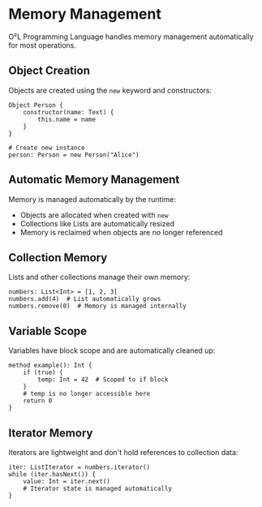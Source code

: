 # Memory Management

O²L Programming Language handles memory management automatically for most operations.

## Object Creation

Objects are created using the `new` keyword and constructors:

```obq
Object Person {
    constructor(name: Text) {
        this.name = name
    }
}

# Create new instance
person: Person = new Person("Alice")
```

## Automatic Memory Management

Memory is managed automatically by the runtime:

- Objects are allocated when created with `new`
- Collections like Lists are automatically resized
- Memory is reclaimed when objects are no longer referenced

## Collection Memory

Lists and other collections manage their own memory:

```obq
numbers: List<Int> = [1, 2, 3]
numbers.add(4)  # List automatically grows
numbers.remove(0)  # Memory is managed internally
```

## Variable Scope

Variables have block scope and are automatically cleaned up:

```obq
method example(): Int {
    if (true) {
        temp: Int = 42  # Scoped to if block
    }
    # temp is no longer accessible here
    return 0
}
```

## Iterator Memory

Iterators are lightweight and don't hold references to collection data:

```obq
iter: ListIterator = numbers.iterator()
while (iter.hasNext()) {
    value: Int = iter.next()
    # Iterator state is managed automatically
}
```